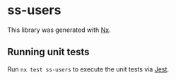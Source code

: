 # ss-users

This library was generated with [Nx](https://nx.dev).

## Running unit tests

Run `nx test ss-users` to execute the unit tests via [Jest](https://jestjs.io).
